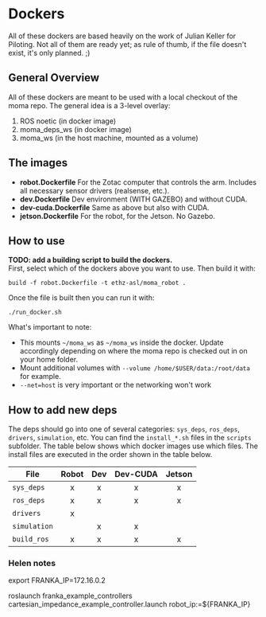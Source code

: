 # Dockers

All of these dockers are based heavily on the work of Julian Keller for Piloting.
Not all of them are ready yet; as  rule of thumb, if the file doesn't exist, it's only planned. ;) 


## General Overview
All of these dockers are meant to be used with a local checkout of the moma repo.
The general idea is a 3-level overlay:
1. ROS noetic (in docker image)
2. moma_deps_ws (in docker image)
3. moma_ws (in the host machine, mounted as a volume)

## The images
- **robot.Dockerfile** For the Zotac computer that controls the arm. Includes all necessary sensor drivers (realsense, etc.).
- **dev.Dockerfile** Dev environment (WITH GAZEBO) and without CUDA.
- **dev-cuda.Dockerfile** Same as above but also with CUDA.
- **jetson.Dockerfile** For the robot, for the Jetson. No Gazebo.

## How to use
**TODO: add a building script to build the dockers.**  
First, select which of the dockers above you want to use. Then build it with:
```
build -f robot.Dockerfile -t ethz-asl/moma_robot .
```
Once the file is built then you can run it with:
```
./run_docker.sh
```

What's important to note:
 - This mounts `~/moma_ws` as `~/moma_ws` inside the docker. Update accordingly depending on where the moma repo is checked out in on your home folder.
 - Mount additional volumes with `--volume /home/$USER/data:/root/data` for example.
 - `--net=host` is very important or the networking won't work

## How to add new deps
The deps should go into one of several categories: `sys_deps`, `ros_deps`, `drivers`, `simulation`, etc. You can find the `install_*.sh` files in the `scripts` subfolder.
The table below shows which docker images use which files.
The install files are executed in the order shown in the table below. 


| **File**       | **Robot** | **Dev** | **Dev-CUDA** | **Jetson** |
|----------------|:---------:|:-------:|:------------:|:----------:|
| `sys_deps`     |     x     |    x    |       x      |      x     |
| `ros_deps`     |     x     |    x    |       x      |      x     |
| `drivers`      |     x     |         |              |            |
| `simulation`   |           |    x    |       x      |            |
| `build_ros`    |     x     |    x    |       x      |      x     |

### Helen notes
export FRANKA_IP=172.16.0.2

roslaunch franka_example_controllers cartesian_impedance_example_controller.launch robot_ip:=${FRANKA_IP}